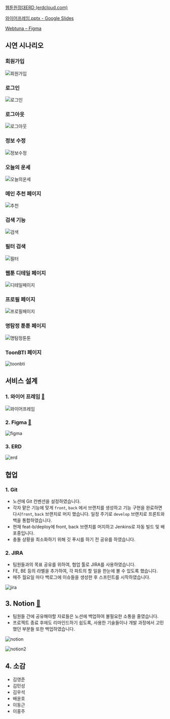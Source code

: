 
[웹툰원정대ERD (erdcloud.com)](https://www.erdcloud.com/d/Sd7QG6pyrNQ8bEYFN)

[와이어프레임.pptx - Google Slides](https://docs.google.com/presentation/d/1lls6BrnZksCDGVXeZn-ehaxjNcrOqQno/edit#slide=id.g150220aeff0_3_214)

[Webtuna – Figma](https://www.figma.com/file/a9LicgltWtTQe5dRMRP05N/Webtuna?node-id=0%3A1)

## 시연 시나리오

### 회원가입
![회원가입](/uploads/67b0286453c7c9d488a8cec5a2ff6066/회원가입.gif)

### 로그인
![로그인](/uploads/9f123931645a75317bfdfb7099f0fa97/로그인.gif)

### 로그아웃
![로그아웃](/uploads/11aa282ad4667222a4d495fa0b450951/로그아웃.gif)

### 정보 수정
![정보수정](/uploads/ace3fa553deeec024c55af26824f38ad/정보수정.gif)

### 오늘의 운세
![오늘의운세](/uploads/bd9c81ca87c3787f48f7887a475905ea/오늘의운세.gif)

### 메인 추천 페이지
![추천](/uploads/5aa7d47b6e081c737f75b5d3faf5098b/추천.gif)

### 검색 기능
![검색](/uploads/58cd4eaa25919e09c4e02ea45a0010ff/검색.gif)

### 필터 검색
![필터](/uploads/86786cce9c13d5becae8b5fbb8a48169/필터.gif)

### 웹툰 디테일 페이지
![디테일페이지](/uploads/f5e1d255c898d184881958d88fc6835a/디테일페이지.gif)

### 프로필 페이지
![프로필페이지](/uploads/0adbee5e1f7f1518acdcd902eeafc7bd/프로필페이지.gif)

### 명탐정 툰툰 페이지
![명탐정툰툰](/uploads/21fab027ed69add64788fdef42a72ffd/명탐정툰툰.gif)

### ToonBTI 페이지
![toonbti](/uploads/9e62b1894a139d584bd7a60bccd09741/toonbti.gif)

## 서비스 설계

### 1. 와이어 프레임 [🔗](https://docs.google.com/presentation/d/1lls6BrnZksCDGVXeZn-ehaxjNcrOqQno/edit#slide=id.g150220aeff0_3_214)

![와이어프레임](/uploads/8142c0222ae61d5aee881db1abbeb845/와이어프레임.png)

### 2. Figma [🔗](https://www.figma.com/file/a9LicgltWtTQe5dRMRP05N/Webtuna?node-id=0%3A1)

![figma](/uploads/55caedd4178336aad5c0a0fadb6b0afe/figma.png)

### 3. ERD

![erd](/uploads/75ae91e1db0837ecbc0f4bdd9571810a/erd.png)

## 협업

### 1. Git

- 노션에 Git 컨벤션을 설정하였습니다.
- 각자 맡은 기능에 맞게 `front`, `back` 에서 브랜치를 생성하고 기능 구현을 완료하면  다시`front`, `back` 브랜치로 머지 했습니다. 일정 주기로 `develop` 브랜치로 프론트와 백을 통합하였습니다.
- 현재 feat-b/deploy에 front, back 브랜치를 머지하고 Jenkins로 자동 빌드 및 배포중입니다.
- 충돌 상황을 최소화하기 위해 깃 푸시를 하기 전 공유를 하였습니다.
    

### 2. JIRA

- 팀원들과의 목표 공유를 위하여, 협업 툴로 JIRA를 사용하였습니다.
- FE, BE 등의 라벨을 추가하여, 각 파트의 할 일을 한눈에 볼 수 있도록 했습니다.
- 매주 월요일 마다 백로그에 이슈들을 생성한 후 스프린트를 시작하였습니다.

![jira](/uploads/92c7d754af10ab4fa1708c6c32fc39f5/jira.png)

## 3. **Notion** [📎](https://www.notion.so/A403-4a1acd3d850f44f0aed8765d6056cfd2)

- 팀원들 간에 공유해야할 자료들은 노션에 백업하여 불필요한 소통을 줄였습니다.
- 프로젝트 종료 후에도 리마인드하기 쉽도록, 사용한 기술들이나 개발 과정에서 고민했던 부분들 또한 백업하였습니다.

![notion](/uploads/ccbc08dfad76293b736eea00a4bd66a6/notion.png)

![notion2](/uploads/c9aa6ce9a57fc8d98169dfb12336e089/notion2.png)

## 4. 소감

- 김영준
- 김민성
- 김우석
- 배윤호
- 이동근
- 이홍주
